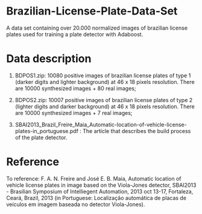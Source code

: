 # Brazilian-License-Plate-Data-Set
A data set containing over 20.000 normalized images of brazilian license plates used for training a plate detector with Adaboost.

# Data description

1. BDPOS1.zip: 10080 positive images of brazilian license plates of type 1 (darker digits and lighter background) at 46 x 18 pixels resolution. There are 10000 synthesized images + 80 real images;

2. BDPOS2.zip: 10007 positive images of brazilian license plates of type 2 (lighter digits and darker background) at 46 x 18 pixels resolution. There are 10000 synthesized images + 7 real images;

3. SBAI2013_Brazil_Freire_Maia_Automatic-location-of-vehicle-license-plates-in_portuguese.pdf : The article that describes the build process of the plate detector.

# Reference
To reference: F. A. N. Freire and José E. B. Maia, Automatic location of vehicle license plates in image based on the Viola-Jones detector, SBAI2013 - Brasilian Symposium of Intelliegent Automation, 2013 oct 13-17, Fortaleza, Ceará, Brazil, 2013 (in Portuguese: Localização automática de placas de veículos em imagem baseada no detector Viola-Jones).
